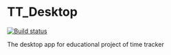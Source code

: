 # TT_Desktop
[![Build status](https://ci.appveyor.com/api/projects/status/m7ycerpo2m2arnol?svg=true)](https://ci.appveyor.com/project/SergChernykh/tt-desktop)

The desktop app for educational project of time tracker
